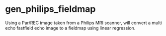 # gen_philips_fieldmap
Using a Par/REC image taken from a Philips MRI scanner, will convert a multi echo fastfield echo image to a fieldmap using linear regression. 
